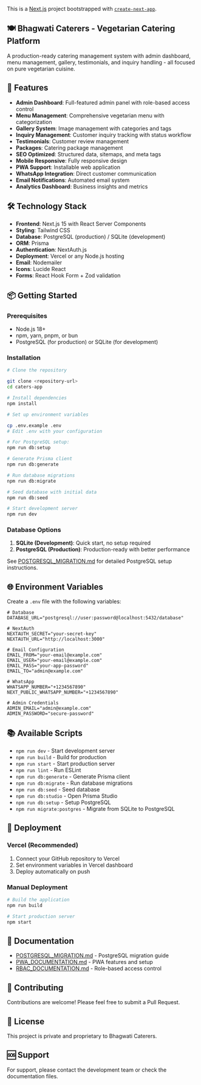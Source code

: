 This is a [Next.js](https://nextjs.org) project bootstrapped with [`create-next-app`](https://nextjs.org/docs/app/api-reference/cli/create-next-app).

## 🍽️ Bhagwati Caterers - Vegetarian Catering Platform

A production-ready catering management system with admin dashboard, menu management, gallery, testimonials, and inquiry handling - all focused on pure vegetarian cuisine.

## 🚀 Features

- **Admin Dashboard**: Full-featured admin panel with role-based access control
- **Menu Management**: Comprehensive vegetarian menu with categorization
- **Gallery System**: Image management with categories and tags
- **Inquiry Management**: Customer inquiry tracking with status workflow
- **Testimonials**: Customer review management
- **Packages**: Catering package management
- **SEO Optimized**: Structured data, sitemaps, and meta tags
- **Mobile Responsive**: Fully responsive design
- **PWA Support**: Installable web application
- **WhatsApp Integration**: Direct customer communication
- **Email Notifications**: Automated email system
- **Analytics Dashboard**: Business insights and metrics

## 🛠️ Technology Stack

- **Frontend**: Next.js 15 with React Server Components
- **Styling**: Tailwind CSS
- **Database**: PostgreSQL (production) / SQLite (development)
- **ORM**: Prisma
- **Authentication**: NextAuth.js
- **Deployment**: Vercel or any Node.js hosting
- **Email**: Nodemailer
- **Icons**: Lucide React
- **Forms**: React Hook Form + Zod validation

## 📦 Getting Started

### Prerequisites

- Node.js 18+
- npm, yarn, pnpm, or bun
- PostgreSQL (for production) or SQLite (for development)

### Installation

```bash
# Clone the repository

git clone <repository-url>
cd caters-app

# Install dependencies
npm install

# Set up environment variables

cp .env.example .env
# Edit .env with your configuration

# For PostgreSQL setup:
npm run db:setup

# Generate Prisma client
npm run db:generate

# Run database migrations
npm run db:migrate

# Seed database with initial data
npm run db:seed

# Start development server
npm run dev
```

### Database Options

1. **SQLite (Development)**: Quick start, no setup required
2. **PostgreSQL (Production)**: Production-ready with better performance

See [POSTGRESQL_MIGRATION.md](POSTGRESQL_MIGRATION.md) for detailed PostgreSQL setup instructions.

## 🌐 Environment Variables

Create a `.env` file with the following variables:

```env
# Database
DATABASE_URL="postgresql://user:password@localhost:5432/database"

# NextAuth
NEXTAUTH_SECRET="your-secret-key"
NEXTAUTH_URL="http://localhost:3000"

# Email Configuration
EMAIL_FROM="your-email@example.com"
EMAIL_USER="your-email@example.com"
EMAIL_PASS="your-app-password"
EMAIL_TO="admin@example.com"

# WhatsApp
WHATSAPP_NUMBER="+1234567890"
NEXT_PUBLIC_WHATSAPP_NUMBER="+1234567890"

# Admin Credentials
ADMIN_EMAIL="admin@example.com"
ADMIN_PASSWORD="secure-password"
```

## 📚 Available Scripts

- `npm run dev` - Start development server
- `npm run build` - Build for production
- `npm run start` - Start production server
- `npm run lint` - Run ESLint
- `npm run db:generate` - Generate Prisma client
- `npm run db:migrate` - Run database migrations
- `npm run db:seed` - Seed database
- `npm run db:studio` - Open Prisma Studio
- `npm run db:setup` - Setup PostgreSQL
- `npm run migrate:postgres` - Migrate from SQLite to PostgreSQL

## 🚢 Deployment

### Vercel (Recommended)

1. Connect your GitHub repository to Vercel
2. Set environment variables in Vercel dashboard
3. Deploy automatically on push

### Manual Deployment

```bash
# Build the application
npm run build

# Start production server
npm start
```

## 📖 Documentation

- [POSTGRESQL_MIGRATION.md](POSTGRESQL_MIGRATION.md) - PostgreSQL migration guide
- [PWA_DOCUMENTATION.md](PWA_DOCUMENTATION.md) - PWA features and setup
- [RBAC_DOCUMENTATION.md](RBAC_DOCUMENTATION.md) - Role-based access control

## 🤝 Contributing

Contributions are welcome! Please feel free to submit a Pull Request.

## 📄 License

This project is private and proprietary to Bhagwati Caterers.

## 🆘 Support

For support, please contact the development team or check the documentation files.
